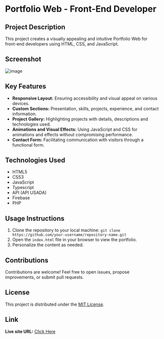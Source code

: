 # Portfolio Web - Front-End Developer

## Project Description

This project creates a visually appealing and intuitive Portfolio Web for front-end developers using HTML, CSS, and JavaScript.

## Screenshot

![image](https://github.com/diogo-s4ntos/Portfolio-Template/assets/117995697/c0a3065c-c5cb-4448-9027-d468032b9a65)

## Key Features

- **Responsive Layout:** Ensuring accessibility and visual appeal on various devices.
- **Custom Sections:** Presentation, skills, projects, experience, and contact information.
- **Project Gallery:** Highlighting projects with details, descriptions and technologies used. <!-- and links to GitHub repositories or demo websites. -->
- **Animations and Visual Effects:** Using JavaScript and CSS for animations and effects without compromising performance.
- **Contact Form:** Facilitating communication with visitors through a functional form.

## Technologies Used

- HTML5
- CSS3
- JavaScript
- Typescript 
- API (API USADA)
- Firebase
- PHP

## Usage Instructions

1. Clone the repository to your local machine: `git clone https://github.com/your-username/repository-name.git`
2. Open the `index.html` file in your browser to view the portfolio.
3. Personalize the content as needed.

## Contributions

Contributions are welcome! Feel free to open issues, propose improvements, or submit pull requests.

## License

This project is distributed under the [MIT License](link-to-license-file).

## Link

**Live site URL:** <a href="https://diogo-s4ntos.github.io/Portfolio/HTML/main.html">Click Here</a>
